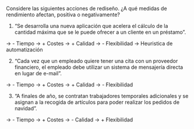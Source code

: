 Considere las siguientes acciones de rediseño. ¿A qué medidas de rendimiento afectan, positiva o negativamente?


1. “Se desarrolla una nueva aplicación que acelera el cálculo de la cantidad máxima que se le puede ofrecer a un cliente en un préstamo”.

-> - Tiempo 
-> + Costes
-> + Calidad
-> - Flexibilidad
-> Heuristica de automatización

2. “Cada vez que un empleado quiere tener una cita con un proveedor financiero, el empleado debe utilizar un sistema de mensajería directa en lugar de e-mail”.

-> - Tiempo 
-> + Costes
-> + Calidad
-> - Flexibilidad

3. “A finales de año, se contratan trabajadores temporales adicionales y se asignan a la recogida de artículos para poder realizar los pedidos de navidad”.

-> - Tiempo 
-> + Costes
-> - Calidad
-> + Flexibilidad
